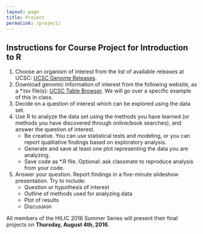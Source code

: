 ```yaml
---
layout: page
title: Project
permalink: /project/
---
```


## Instructions for Course Project for Introduction to R

1. Choose an organism of interest from the list of available releases at UCSC: [UCSC Genome Releases](https://genome.ucsc.edu/FAQ/FAQreleases.html#release1).
2. Download genomic information of interest from the following website, as a *.tsv file(s): [UCSC Table Browser](https://genome.ucsc.edu/cgi-bin/hgTables). 
We will go over a specific example of this in class.
3. Decide on a question of interest which can be explored using the data set.
4. Use R to analyze the data set using the methods you have learned (or methods you have discovered through online/book searches), and answer the question of interest.
	* Be creative. You can use statistical tests and modeling, or you can report qualitative findings based on exploratory analysis.
	* Generate and save at least one plot representing the data you are analyzing.
	* Save code as *.R file. Optional: ask classmate to reproduce analysis from your code.
6. Answer your question. Report findings in a five-minute slideshow presentation. Try to include:
	* Question or hypothesis of interest
	* Outline of methods used for analyzing data
	* Plot of results
	* Discussion

All members of the HtLtC 2016 Summer Series will present their final projects on **Thursday, August 4th, 2016**.
